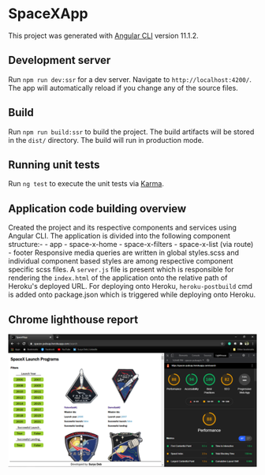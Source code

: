 # SpaceXApp

This project was generated with [Angular CLI](https://github.com/angular/angular-cli) version 11.1.2.

## Development server

Run `npm run dev:ssr` for a dev server. Navigate to `http://localhost:4200/`. The app will automatically reload if you change any of the source files.

## Build

Run `npm run build:ssr` to build the project. The build artifacts will be stored in the `dist/` directory. The build will run in production mode.

## Running unit tests

Run `ng test` to execute the unit tests via [Karma](https://karma-runner.github.io).

## Application code building overview

Created the project and its respective components and services using Angular CLI. The application is divided into the following component structure:-
    - app
        - space-x-home
            - space-x-filters
            - space-x-list (via route)
        - footer
Responsive media queries are written in global styles.scss and individual component based styles are among respective component specific scss files.
A `server.js` file is present which is responsible for rendering the `index.html` of the application onto the relative path of Heroku's deployed URL.
For deploying onto Heroku, `heroku-postbuild` cmd is added onto package.json which is triggered while deploying onto Heroku.

## Chrome lighthouse report

![Chrome lighthouse report](spacex_pubsap_lighthouse_report.png?raw=true)
